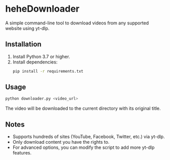 # heheDownloader

A simple command-line tool to download videos from any supported website using yt-dlp.

## Installation

1. Install Python 3.7 or higher.
2. Install dependencies:
   ```bash
   pip install -r requirements.txt
   ```

## Usage

```bash
python downloader.py <video_url>
```

The video will be downloaded to the current directory with its original title.

## Notes
- Supports hundreds of sites (YouTube, Facebook, Twitter, etc.) via yt-dlp.
- Only download content you have the rights to.
- For advanced options, you can modify the script to add more yt-dlp features. 